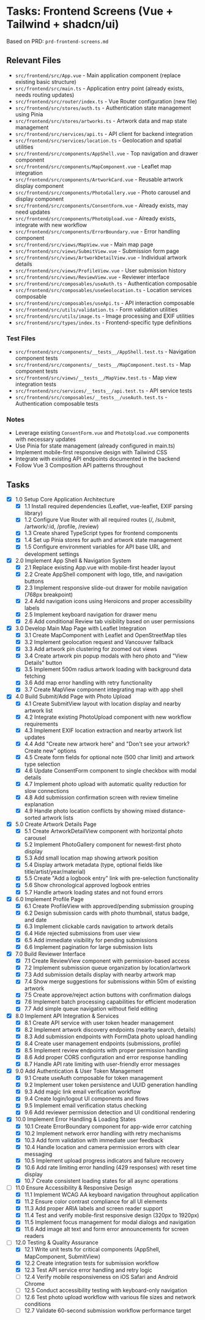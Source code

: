 # Tasks: Frontend Screens (Vue + Tailwind + shadcn/ui)

Based on PRD: `prd-frontend-screens.md`

## Relevant Files

- `src/frontend/src/App.vue` - Main application component (replace existing basic structure)
- `src/frontend/src/main.ts` - Application entry point (already exists, needs routing updates)
- `src/frontend/src/router/index.ts` - Vue Router configuration (new file)
- `src/frontend/src/stores/auth.ts` - Authentication state management using Pinia
- `src/frontend/src/stores/artworks.ts` - Artwork data and map state management
- `src/frontend/src/services/api.ts` - API client for backend integration
- `src/frontend/src/services/location.ts` - Geolocation and spatial utilities
- `src/frontend/src/components/AppShell.vue` - Top navigation and drawer component
- `src/frontend/src/components/MapComponent.vue` - Leaflet map integration
- `src/frontend/src/components/ArtworkCard.vue` - Reusable artwork display component
- `src/frontend/src/components/PhotoGallery.vue` - Photo carousel and display component
- `src/frontend/src/components/ConsentForm.vue` - Already exists, may need updates
- `src/frontend/src/components/PhotoUpload.vue` - Already exists, integrate with new workflow
- `src/frontend/src/components/ErrorBoundary.vue` - Error handling component
- `src/frontend/src/views/MapView.vue` - Main map page
- `src/frontend/src/views/SubmitView.vue` - Submission form page
- `src/frontend/src/views/ArtworkDetailView.vue` - Individual artwork details
- `src/frontend/src/views/ProfileView.vue` - User submission history
- `src/frontend/src/views/ReviewView.vue` - Reviewer interface
- `src/frontend/src/composables/useAuth.ts` - Authentication composable
- `src/frontend/src/composables/useGeolocation.ts` - Location services composable
- `src/frontend/src/composables/useApi.ts` - API interaction composable
- `src/frontend/src/utils/validation.ts` - Form validation utilities
- `src/frontend/src/utils/image.ts` - Image processing and EXIF utilities
- `src/frontend/src/types/index.ts` - Frontend-specific type definitions

### Test Files

- `src/frontend/src/components/__tests__/AppShell.test.ts` - Navigation component tests
- `src/frontend/src/components/__tests__/MapComponent.test.ts` - Map component tests
- `src/frontend/src/views/__tests__/MapView.test.ts` - Map view integration tests
- `src/frontend/src/services/__tests__/api.test.ts` - API service tests
- `src/frontend/src/composables/__tests__/useAuth.test.ts` - Authentication composable tests

### Notes

- Leverage existing `ConsentForm.vue` and `PhotoUpload.vue` components with necessary updates
- Use Pinia for state management (already configured in main.ts)
- Implement mobile-first responsive design with Tailwind CSS
- Integrate with existing API endpoints documented in the backend
- Follow Vue 3 Composition API patterns throughout

## Tasks

- [x] 1.0 Setup Core Application Architecture
  - [x] 1.1 Install required dependencies (Leaflet, vue-leaflet, EXIF parsing library)
  - [x] 1.2 Configure Vue Router with all required routes (/, /submit, /artwork/:id, /profile, /review)
  - [x] 1.3 Create shared TypeScript types for frontend components
  - [x] 1.4 Set up Pinia stores for auth and artwork state management
  - [x] 1.5 Configure environment variables for API base URL and development settings

- [x] 2.0 Implement App Shell & Navigation System
  - [x] 2.1 Replace existing App.vue with mobile-first header layout
  - [x] 2.2 Create AppShell component with logo, title, and navigation buttons
  - [x] 2.3 Implement responsive slide-out drawer for mobile navigation (768px breakpoint)
  - [x] 2.4 Add navigation icons using Heroicons and proper accessibility labels
  - [x] 2.5 Implement keyboard navigation for drawer menu
  - [x] 2.6 Add conditional Review tab visibility based on user permissions

- [x] 3.0 Develop Main Map Page with Leaflet Integration
  - [x] 3.1 Create MapComponent with Leaflet and OpenStreetMap tiles
  - [x] 3.2 Implement geolocation request and Vancouver fallback
  - [x] 3.3 Add artwork pin clustering for zoomed out views
  - [x] 3.4 Create artwork pin popup modals with hero photo and "View Details" button
  - [x] 3.5 Implement 500m radius artwork loading with background data fetching
  - [x] 3.6 Add map error handling with retry functionality
  - [x] 3.7 Create MapView component integrating map with app shell

- [x] 4.0 Build Submit/Add Page with Photo Upload
  - [x] 4.1 Create SubmitView layout with location display and nearby artwork list
  - [x] 4.2 Integrate existing PhotoUpload component with new workflow requirements
  - [x] 4.3 Implement EXIF location extraction and nearby artwork list updates
  - [x] 4.4 Add "Create new artwork here" and "Don't see your artwork? Create new" options
  - [x] 4.5 Create form fields for optional note (500 char limit) and artwork type selection
  - [x] 4.6 Update ConsentForm component to single checkbox with modal details
  - [x] 4.7 Implement photo upload with automatic quality reduction for slow connections
  - [x] 4.8 Add submission confirmation screen with review timeline explanation
  - [x] 4.9 Handle photo location conflicts by showing mixed distance-sorted artwork lists

- [x] 5.0 Create Artwork Details Page
  - [x] 5.1 Create ArtworkDetailView component with horizontal photo carousel
  - [x] 5.2 Implement PhotoGallery component for newest-first photo display
  - [x] 5.3 Add small location map showing artwork position
  - [x] 5.4 Display artwork metadata (type, optional fields like title/artist/year/material)
  - [x] 5.5 Create "Add a logbook entry" link with pre-selection functionality
  - [x] 5.6 Show chronological approved logbook entries
  - [x] 5.7 Handle artwork loading states and not found errors

- [x] 6.0 Implement Profile Page
  - [x] 6.1 Create ProfileView with approved/pending submission grouping
  - [x] 6.2 Design submission cards with photo thumbnail, status badge, and date
  - [x] 6.3 Implement clickable cards navigation to artwork details
  - [x] 6.4 Hide rejected submissions from user view
  - [x] 6.5 Add immediate visibility for pending submissions
  - [x] 6.6 Implement pagination for large submission lists

- [x] 7.0 Build Reviewer Interface
  - [x] 7.1 Create ReviewView component with permission-based access
  - [x] 7.2 Implement submission queue organization by location/artwork
  - [x] 7.3 Add submission details display with nearby artwork map
  - [x] 7.4 Show merge suggestions for submissions within 50m of existing artwork
  - [x] 7.5 Create approve/reject action buttons with confirmation dialogs
  - [x] 7.6 Implement batch processing capabilities for efficient moderation
  - [x] 7.7 Add simple queue navigation without field editing

- [x] 8.0 Implement API Integration & Services
  - [x] 8.1 Create API service with user token header management
  - [x] 8.2 Implement artwork discovery endpoints (nearby search, details)
  - [x] 8.3 Add submission endpoints with FormData photo upload handling
  - [x] 8.4 Create user management endpoints (submissions, profile)
  - [x] 8.5 Implement review endpoints with proper permission handling
  - [x] 8.6 Add proper CORS configuration and error response handling
  - [x] 8.7 Handle API rate limiting with user-friendly error messages

- [x] 9.0 Add Authentication & User Token Management
  - [x] 9.1 Create useAuth composable for token management
  - [x] 9.2 Implement user token persistence and UUID generation handling
  - [x] 9.3 Add magic link email verification workflow
  - [x] 9.4 Create login/logout UI components and flows
  - [x] 9.5 Implement email verification status checking
  - [x] 9.6 Add reviewer permission detection and UI conditional rendering

- [x] 10.0 Implement Error Handling & Loading States
  - [x] 10.1 Create ErrorBoundary component for app-wide error catching
  - [x] 10.2 Implement network error handling with retry mechanisms
  - [x] 10.3 Add form validation with immediate user feedback
  - [x] 10.4 Handle location and camera permission errors with clear messaging
  - [x] 10.5 Implement upload progress indicators and failure recovery
  - [x] 10.6 Add rate limiting error handling (429 responses) with reset time display
  - [x] 10.7 Create consistent loading states for all async operations

- [ ] 11.0 Ensure Accessibility & Responsive Design
  - [x] 11.1 Implement WCAG AA keyboard navigation throughout application
  - [x] 11.2 Ensure color contrast compliance for all UI elements
  - [x] 11.3 Add proper ARIA labels and screen reader support
  - [x] 11.4 Test and verify mobile-first responsive design (320px to 1920px)
  - [x] 11.5 Implement focus management for modal dialogs and navigation
  - [x] 11.6 Add image alt text and form error announcements for screen readers

- [ ] 12.0 Testing & Quality Assurance
  - [x] 12.1 Write unit tests for critical components (AppShell, MapComponent, SubmitView)
  - [x] 12.2 Create integration tests for submission workflow
  - [x] 12.3 Test API service error handling and retry logic
  - [ ] 12.4 Verify mobile responsiveness on iOS Safari and Android Chrome
  - [ ] 12.5 Conduct accessibility testing with keyboard-only navigation
  - [ ] 12.6 Test photo upload workflow with various file sizes and network conditions
  - [ ] 12.7 Validate 60-second submission workflow performance target
